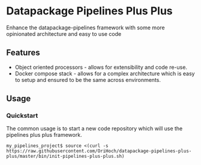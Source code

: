 # Datapackage Pipelines Plus Plus

Enhance the datapackage-pipelines framework with some more opinionated architecture and easy to use code


## Features

* Object oriented processors - allows for extensibility and code re-use.
* Docker compose stack - allows for a complex architecture which is easy to setup and ensured to be the same across environments.

## Usage

### Quickstart

The common usage is to start a new code repository which will use the pipelines plus plus framework.

```
my_pipelines_project$ source <(curl -s https://raw.githubusercontent.com/OriHoch/datapackage-pipelines-plus-plus/master/bin/init-pipelines-plus-plus.sh)
```
